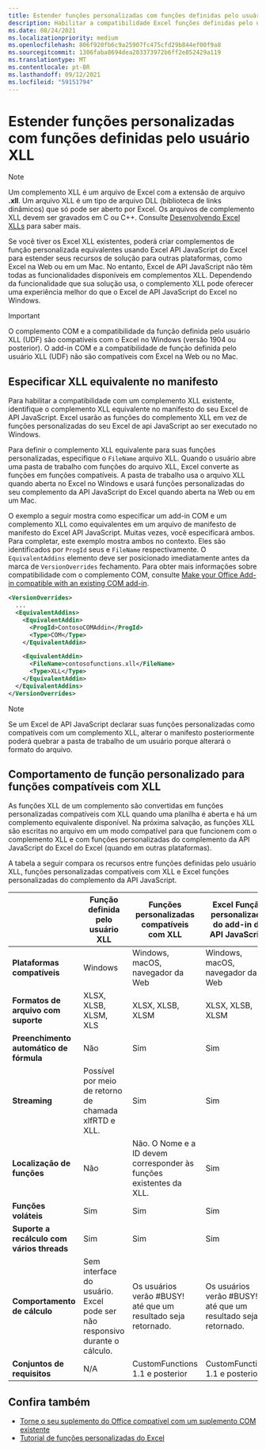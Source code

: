 ```yaml
---
title: Estender funções personalizadas com funções definidas pelo usuário XLL
description: Habilitar a compatibilidade Excel funções definidas pelo usuário XLL que tenham funcionalidade equivalente às suas funções personalizadas
ms.date: 08/24/2021
ms.localizationpriority: medium
ms.openlocfilehash: 806f920fb6c9a25907fc475cfd29b844ef00f9a8
ms.sourcegitcommit: 1306faba8694dea203373972b6ff2e852429a119
ms.translationtype: MT
ms.contentlocale: pt-BR
ms.lasthandoff: 09/12/2021
ms.locfileid: "59151794"
---
```

# <a name="extend-custom-functions-with-xll-user-defined-functions"></a>Estender funções personalizadas com funções definidas pelo usuário XLL

> [!NOTE]
> Um complemento XLL é um arquivo de Excel com a extensão de arquivo **.xll**. Um arquivo XLL é um tipo de arquivo DLL (biblioteca de links dinâmicos) que só pode ser aberto por Excel. Os arquivos de complemento XLL devem ser gravados em C ou C++. Consulte [Desenvolvendo Excel XLLs](/office/client-developer/excel/developing-excel-xlls) para saber mais.

Se você tiver os Excel XLL existentes, poderá criar complementos de função personalizada equivalentes usando Excel API JavaScript do Excel para estender seus recursos de solução para outras plataformas, como Excel na Web ou em um Mac. No entanto, Excel de API JavaScript não têm todas as funcionalidades disponíveis em complementos XLL. Dependendo da funcionalidade que sua solução usa, o complemento XLL pode oferecer uma experiência melhor do que o Excel de API JavaScript do Excel no Windows.

> [!IMPORTANT]
> O complemento COM e a compatibilidade da função definida pelo usuário XLL (UDF) são compatíveis com o Excel no Windows (versão 1904 ou posterior). O add-in COM e a compatibilidade de função definida pelo usuário XLL (UDF) não são compatíveis com Excel na Web ou no Mac.

## <a name="specify-equivalent-xll-in-the-manifest"></a>Especificar XLL equivalente no manifesto

Para habilitar a compatibilidade com um complemento XLL existente, identifique o complemento XLL equivalente no manifesto do seu Excel de API JavaScript. Excel usarão as funções do complemento XLL em vez de funções personalizadas do seu Excel de api JavaScript ao ser executado no Windows.

Para definir o complemento XLL equivalente para suas funções personalizadas, especifique o `FileName` arquivo XLL. Quando o usuário abre uma pasta de trabalho com funções do arquivo XLL, Excel converte as funções em funções compatíveis. A pasta de trabalho usa o arquivo XLL quando aberta no Excel no Windows e usará funções personalizadas do seu complemento da API JavaScript do Excel quando aberta na Web ou em um Mac.

O exemplo a seguir mostra como especificar um add-in COM e um complemento XLL como equivalentes em um arquivo de manifesto de manifesto do Excel API JavaScript. Muitas vezes, você especificará ambos. Para completar, este exemplo mostra ambos no contexto. Eles são identificados por `ProgId` seus e `FileName` respectivamente. O `EquivalentAddins` elemento deve ser posicionado imediatamente antes da marca de `VersionOverrides` fechamento. Para obter mais informações sobre compatibilidade com o complemento COM, consulte [Make your Office Add-in compatible with an existing COM add-in](../develop/make-office-add-in-compatible-with-existing-com-add-in.md).

```xml
<VersionOverrides>
  ...
  <EquivalentAddins>
    <EquivalentAddin>
      <ProgId>ContosoCOMAddin</ProgId>
      <Type>COM</Type>
    </EquivalentAddin>

    <EquivalentAddin>
      <FileName>contosofunctions.xll</FileName>
      <Type>XLL</Type>
    </EquivalentAddin>
  </EquivalentAddins>
</VersionOverrides>
```

> [!NOTE]
> Se um Excel de API JavaScript declarar suas funções personalizadas como compatíveis com um complemento XLL, alterar o manifesto posteriormente poderá quebrar a pasta de trabalho de um usuário porque alterará o formato do arquivo.

## <a name="custom-function-behavior-for-xll-compatible-functions"></a>Comportamento de função personalizado para funções compatíveis com XLL

As funções XLL de um complemento são convertidas em funções personalizadas compatíveis com XLL quando uma planilha é aberta e há um complemento equivalente disponível. Na próxima salvação, as funções XLL são escritas no arquivo em um modo compatível para que funcionem com o complemento XLL e com funções personalizadas do complemento da API JavaScript do Excel do Excel (quando em outras plataformas).

A tabela a seguir compara os recursos entre funções definidas pelo usuário XLL, funções personalizadas compatíveis com XLL e Excel funções personalizadas do complemento da API JavaScript.

|         |Função definida pelo usuário XLL |Funções personalizadas compatíveis com XLL |Excel Função personalizada do add-in da API JavaScript |
|---------|---------|---------|---------|
| **Plataformas compatíveis** | Windows | Windows, macOS, navegador da Web | Windows, macOS, navegador da Web |
| **Formatos de arquivo com suporte** | XLSX, XLSB, XLSM, XLS | XLSX, XLSB, XLSM | XLSX, XLSB, XLSM |
| **Preenchimento automático de fórmula** | Não | Sim | Sim |
| **Streaming** | Possível por meio de retorno de chamada xlfRTD e XLL. | Sim | Sim |
| **Localização de funções** | Não | Não. O Nome e a ID devem corresponder às funções existentes da XLL. | Sim |
| **Funções voláteis** | Sim | Sim | Sim |
| **Suporte a recálculo com vários threads** | Sim | Sim | Sim |
| **Comportamento de cálculo** | Sem interface do usuário. Excel pode ser não responsivo durante o cálculo. | Os usuários verão #BUSY! até que um resultado seja retornado. | Os usuários verão #BUSY! até que um resultado seja retornado. |
| **Conjuntos de requisitos** | N/A | CustomFunctions 1.1 e posterior | CustomFunctions 1.1 e posterior |

## <a name="see-also"></a>Confira também

- [Torne o seu suplemento do Office compatível com um suplemento COM existente](../develop/make-office-add-in-compatible-with-existing-com-add-in.md)
- [Tutorial de funções personalizadas do Excel](../tutorials/excel-tutorial-create-custom-functions.md)
